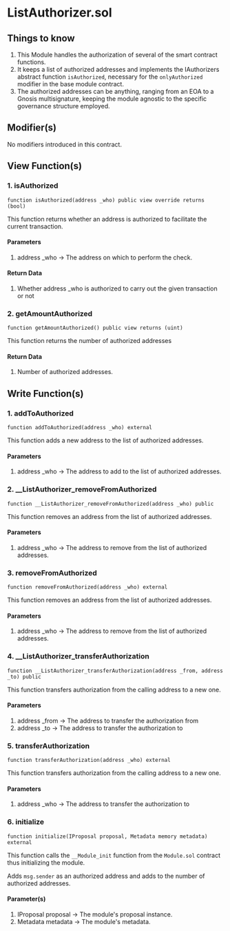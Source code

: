 # ListAuthorizer.sol

## Things to know

1. This Module handles the authorization of several of the smart contract functions.
2. It keeps a list of authorized addresses and implements the IAuthorizers abstract function `isAuthorized`, necessary for the `onlyAuthorized` modifier in the base module contract.
3. The authorized addresses can be anything, ranging from an EOA to a Gnosis multisignature, keeping the module agnostic to the specific governance structure employed.

## Modifier(s)

No modifiers introduced in this contract.

## View Function(s)

### 1. isAuthorized

`function isAuthorized(address _who) public view override returns (bool)`

This function returns whether an address is authorized to facilitate the current transaction.

#### Parameters

1. address _who -> The address on which to perform the check.

#### Return Data

1. Whether address _who is authorized to carry out the given transaction or not

### 2. getAmountAuthorized

`function getAmountAuthorized() public view returns (uint)`

This function returns the number of authorized addresses

#### Return Data

1. Number of authorized addresses.

## Write Function(s)

### 1. addToAuthorized

`function addToAuthorized(address _who) external`

This function adds a new address to the list of authorized addresses.

#### Parameters

1. address _who -> The address to add to the list of authorized addresses.

### 2. __ListAuthorizer_removeFromAuthorized

`function __ListAuthorizer_removeFromAuthorized(address _who) public`

This function removes an address from the list of authorized addresses.

#### Parameters

1. address _who -> The address to remove from the list of authorized addresses.

### 3. removeFromAuthorized

`function removeFromAuthorized(address _who) external`

This function removes an address from the list of authorized addresses.

#### Parameters

1. address _who -> The address to remove from the list of authorized addresses.

### 4. __ListAuthorizer_transferAuthorization

`function __ListAuthorizer_transferAuthorization(address _from, address _to) public`

This function transfers authorization from the calling address to a new one.

#### Parameters

1. address _from -> The address to transfer the authorization from
2. address _to -> The address to transfer the authorization to

### 5. transferAuthorization

`function transferAuthorization(address _who) external`

This function transfers authorization from the calling address to a new one.

#### Parameters

1. address _who -> The address to transfer the authorization to

### 6. initialize

`function initialize(IProposal proposal, Metadata memory metadata) external`

This function calls the `__Module_init` function from the `Module.sol` contract thus initializing the module. 

Adds `msg.sender` as an authorized address and adds to the number of authorized addresses.

#### Parameter(s)

1. IProposal proposal -> The module's proposal instance.
2. Metadata metadata -> The module's metadata.
